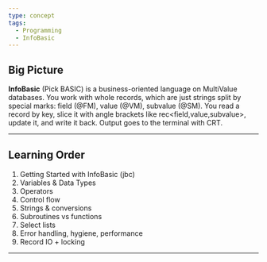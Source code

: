 ```yaml
---
type: concept
tags:
  - Programming
  - InfoBasic
---
```

## Big Picture

**InfoBasic** (Pick BASIC) is a business-oriented language on MultiValue databases. You work with whole records, which are just strings split by special marks: field (@FM), value (@VM), subvalue (@SM). You read a record by key, slice it with angle brackets like rec<field,value,subvalue>, update it, and write it back. Output goes to the terminal with CRT.

---
## Learning Order

1. Getting Started with InfoBasic (jbc) 
2. Variables & Data Types
3. Operators
4. Control flow
5. Strings & conversions
6. Subroutines vs functions
7. Select lists
8. Error handling, hygiene, performance
9. Record IO + locking

---


